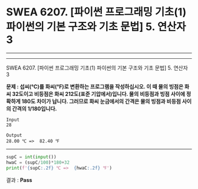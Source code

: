 # SWEA 6207. [파이썬 프로그래밍 기초(1) 파이썬의 기본 구조와 기초 문법] 5. 연산자 3

---

---

SWEA 6207. [파이썬 프로그래밍 기초(1) 파이썬의 기본 구조와 기초 문법] 5. 연산자 3



**문제 : 섭씨(℃)를 화씨(℉)로 변환하는 프로그램을 작성하십시오. 이 때 물의 빙점은 화씨 32도이고 비등점은 화씨 212도(표준 기압에서)입니다. 물의 비등점과 빙점 사이에 정확하게 180도 차이가 납니다. 그러므로 화씨 눈금에서의 간격은 물의 빙점과 비등점 사이의 간격의 1/180입니다.**

```
Input
28

Output
28.00 ℃ =>  82.40 ℉
```

---

```python
supC = int(input())
hwaC = (supC/100)*180+32
print(f'{supC:.2f} ℃ =>  {hwaC:.2f} ℉')
```

결과 : **Pass**